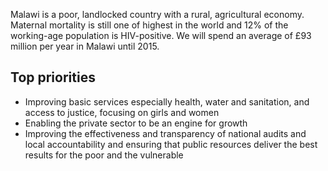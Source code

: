 Malawi is a poor, landlocked country with a rural, agricultural economy. Maternal mortality is still one of highest in the world and 12% of the working-age population is HIV-positive.  We will spend an average of £93 million per year in Malawi until 2015.

## Top priorities

- Improving basic services especially health, water and sanitation, and access to justice, focusing on girls and women
- Enabling the private sector to be an engine for growth
- Improving the effectiveness and transparency of national audits and local accountability and ensuring that public resources deliver the best results for the poor and the vulnerable